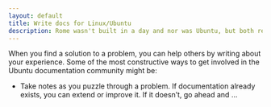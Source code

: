 ```yaml
---
layout: default
title: Write docs for Linux/Ubuntu
description: Rome wasn't built in a day and nor was Ubuntu, but both required a lot of documentation and people keeping track of everything. Writing or maintaining docs is one of the most useful ways to contribute.
---
```


When you find a solution to a problem, you can help others by writing about your experience. Some of the most constructive ways to get involved in the Ubuntu documentation community might be:

- Take notes as you puzzle through a problem. If documentation already exists, you can extend or improve it. If it doesn’t, go ahead and ...
